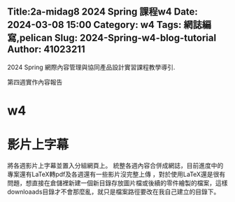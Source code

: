 Title:2a-midag8 2024 Spring 課程w4
Date: 2024-03-08 15:00
Category: w4
Tags: 網誌編寫,pelican
Slug: 2024-Spring-w4-blog-tutorial
Author: 41023211
---

2024 Spring 網際內容管理與協同產品設計實習課程教學導引.

<!-- PELICAN_END_SUMMARY -->
第四週實作內容報告

# w4
# 影片上字幕
將各週影片上字幕並置入分組網頁上。 統整各週內容合併成網誌，目前進度中的專案還有LaTeX轉pdf及各週還有一些影片沒完整上傳 ，對於使用LaTeX還是很有問題，想直接在倉儲裡新建一個新目錄存放圖片檔或後續的零件繪製的檔案，這樣downloaads目錄才不會那麼亂，就只是檔案路徑要改在我自己建立的目錄下。